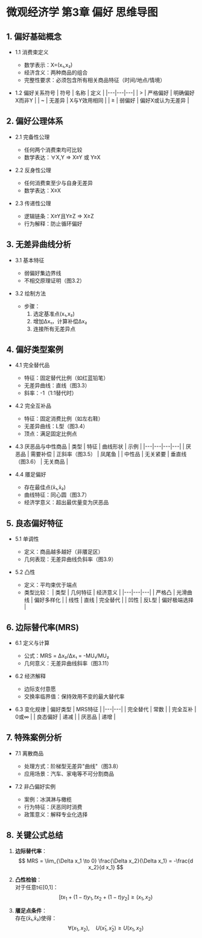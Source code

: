 # 微观经济学 第3章 偏好 思维导图

## 1. 偏好基础概念
- 1.1 消费束定义
  - 数学表示：X=(x₁,x₂)
  - 经济含义：两种商品的组合
  - 完整性要求：必须包含所有相关商品特征（时间/地点/情境）

- 1.2 偏好关系符号
  | 符号 | 名称 | 定义 |
  |---|---|---|
  | > | 严格偏好 | 明确偏好X而非Y |
  | ~ | 无差异 | X与Y效用相同 |
  | ≥ | 弱偏好 | 偏好X或认为无差异 |

## 2. 偏好公理体系
- 2.1 完备性公理
  - 任何两个消费束均可比较
  - 数学表达：∀X,Y ⇒ X≥Y 或 Y≥X

- 2.2 反身性公理
  - 任何消费束至少与自身无差异
  - 数学表达：X≥X

- 2.3 传递性公理
  - 逻辑链条：X≥Y且Y≥Z ⇒ X≥Z
  - 行为解释：防止循环偏好

## 3. 无差异曲线分析
- 3.1 基本特征
  - 弱偏好集边界线
  - 不相交原理证明（图3.2）



- 3.2 绘制方法
  - 步骤：
    1. 选定基准点(x₁,x₂)
    2. 增加Δx₁，计算补偿Δx₂
    3. 连接所有无差异点

## 4. 偏好类型案例
- 4.1 完全替代品
  - 特征：固定替代比例（如红蓝铅笔）
  - 无差异曲线：直线（图3.3）
  - 斜率：-1（1:1替代时）



- 4.2 完全互补品
  - 特征：固定消费比例（如左右鞋）
  - 无差异曲线：L型（图3.4）
  - 顶点：满足固定比例点

- 4.3 厌恶品与中性商品
  | 类型 | 特征 | 曲线形状 | 示例 |
  |---|---|---|---|
  | 厌恶品 | 需要补偿 | 正斜率（图3.5） | 凤尾鱼 |
  | 中性品 | 无关紧要 | 垂直线（图3.6） | 无关商品 |




- 4.4 餍足偏好
  - 存在最佳点(x̄₁,x̄₂)
  - 曲线特征：同心圆（图3.7）
  - 经济学意义：超出最优量变为厌恶品



## 5. 良态偏好特征
- 5.1 单调性
  - 定义：商品越多越好（非餍足区）
  - 几何表现：无差异曲线负斜率（图3.9）



- 5.2 凸性
  - 定义：平均束优于端点
  - 类型比较：
    | 类型 | 几何特征 | 经济意义 |
    |---|---|---|
    | 严格凸 | 光滑曲线 | 偏好多样化 |
    | 线性 | 直线 | 完全替代 |
    | 凹性 | 反L型 | 偏好极端选择 |



## 6. 边际替代率(MRS)
- 6.1 定义与计算
  - 公式：MRS = Δx₂/Δx₁ = -MU₁/MU₂
  - 几何意义：无差异曲线斜率（图3.11）



- 6.2 经济解释
  - 边际支付意愿
  - 交换率临界值：保持效用不变的最大替代率

- 6.3 变化规律
  | 偏好类型 | MRS特征 |
  |---|---|
  | 完全替代 | 常数 |
  | 完全互补 | 0或∞ |
  | 良态偏好 | 递减 |
  | 厌恶品 | 递增 |

## 7. 特殊案例分析
- 7.1 离散商品
  - 处理方式：阶梯型无差异"曲线"（图3.8）
  - 应用场景：汽车、家电等不可分割商品



- 7.2 非凸偏好实例
  - 案例：冰淇淋与橄榄
  - 行为特征：厌恶同时消费
  - 政策意义：解释专业化选择

## 8. 关键公式总结
1. **边际替代率**：  
   $$ MRS = \lim_{\Delta x_1 \to 0} \frac{\Delta x_2}{\Delta x_1} = -\frac{d x_2}{d x_1} $$

2. **凸性检验**：  
   对于任意t∈[0,1]：  
   $$ [tx_1+(1-t)y_1, tx_2+(1-t)y_2] ≥ (x_1,x_2) $$

3. **餍足点条件**：  
   存在(x̄₁,x̄₂)使得：  
   $$ \forall (x_1,x_2), \quad U(x̄_1,x̄_2) ≥ U(x_1,x_2) $$

